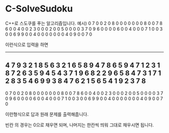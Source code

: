 # C-SolveSudoku

C++로 스도쿠를 푸는 알고리즘입니다.
예시)
0 7 0 0 2 0 8 0 0
0 0 0 0 0 8 0 0 7
8 6 0 0 4 0 0 2 3
0 0 0 2 0 0 5 0 0
0 0 3 7 0 9 6 0 0
0 0 6 0 0 4 0 0 0
7 1 0 0 3 0 0 6 9
9 0 0 4 0 0 0 0 0
0 0 4 0 9 0 0 7 0

이런식으로 입력을 하면 

-----------------------------------------------------------------
4 7 9 3 2 1 8 5 6 
3 2 1 6 5 8 9 4 7 
8 6 5 9 4 7 1 2 3 
1 8 7 2 6 3 5 9 4 
5 4 3 7 1 9 6 8 2 
2 9 6 5 8 4 7 3 1 
7 1 2 8 3 5 4 6 9 
9 3 8 4 7 6 2 1 5 
6 5 4 1 9 2 3 7 8 
-----------------------------------------------------------------
0 7 0 0 2 0 8 0 0
0 0 0 0 0 8 0 0 7
8 6 0 0 4 0 0 2 3
0 0 0 2 0 0 5 0 0
0 0 3 7 0 9 6 0 0
0 0 6 0 0 4 0 0 0
7 1 0 0 3 0 0 6 9
9 0 0 4 0 0 0 0 0
0 0 4 0 9 0 0 7 0

이런형식으로 답과 원래 문제를 출력해줍니다.

빈칸 의 경우는 0으로 채우면 되며, 나머지는 한칸씩 띄워 그대로 채우시면 됩니다. 
